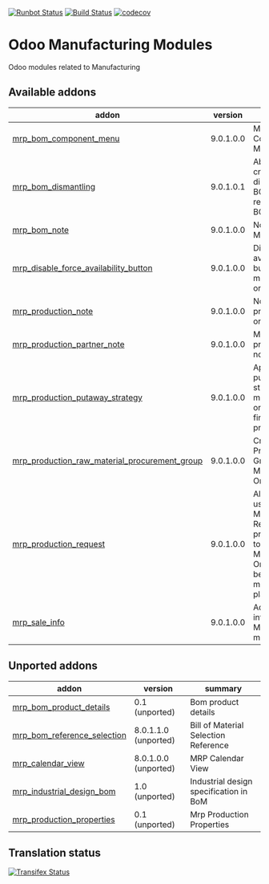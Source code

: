 [![Runbot Status](https://runbot.odoo-community.org/runbot/badge/flat/129/9.0.svg)](https://runbot.odoo-community.org/runbot/repo/github-com-oca-manufacture-129)
[![Build Status](https://travis-ci.org/OCA/manufacture.svg?branch=9.0)](https://travis-ci.org/OCA/manufacture)
[![codecov](https://codecov.io/gh/OCA/manufacture/branch/9.0/graph/badge.svg)](https://codecov.io/gh/OCA/manufacture)


Odoo Manufacturing Modules
==========================

Odoo modules related to Manufacturing

[//]: # (addons)

Available addons
----------------
addon | version | summary
--- | --- | ---
[mrp_bom_component_menu](mrp_bom_component_menu/) | 9.0.1.0.0 | MRP BOM Component Menu
[mrp_bom_dismantling](mrp_bom_dismantling/) | 9.0.1.0.1 | Ability to create a dismantling BOM by reversing a BOM.
[mrp_bom_note](mrp_bom_note/) | 9.0.1.0.0 | Notes in Bill of Materials
[mrp_disable_force_availability_button](mrp_disable_force_availability_button/) | 9.0.1.0.0 | Disable force availability button in manufacturing orders.
[mrp_production_note](mrp_production_note/) | 9.0.1.0.0 | Notes in production orders
[mrp_production_partner_note](mrp_production_partner_note/) | 9.0.1.0.0 | MRP - Partner production notes
[mrp_production_putaway_strategy](mrp_production_putaway_strategy/) | 9.0.1.0.0 | Applies putaway strategies to manufacturing orders for finished products.
[mrp_production_raw_material_procurement_group](mrp_production_raw_material_procurement_group/) | 9.0.1.0.0 | Create Procurement Group On Manufacturing Order
[mrp_production_request](mrp_production_request/) | 9.0.1.0.0 | Allows you to use Manufacturing Request as a previous step to Manufacturing Orders for better manufacture planification.
[mrp_sale_info](mrp_sale_info/) | 9.0.1.0.0 | Adds sale information to Manufacturing models


Unported addons
---------------
addon | version | summary
--- | --- | ---
[mrp_bom_product_details](mrp_bom_product_details/) | 0.1 (unported) | Bom product details
[mrp_bom_reference_selection](mrp_bom_reference_selection/) | 8.0.1.1.0 (unported) | Bill of Material Selection Reference
[mrp_calendar_view](mrp_calendar_view/) | 8.0.1.0.0 (unported) | MRP Calendar View
[mrp_industrial_design_bom](mrp_industrial_design_bom/) | 1.0 (unported) | Industrial design specification in BoM
[mrp_production_properties](mrp_production_properties/) | 0.1 (unported) | Mrp Production Properties

[//]: # (end addons)

Translation status
------------------

[![Transifex Status](https://www.transifex.com/projects/p/OCA-manufacture-9-0/chart/image_png)](https://www.transifex.com/projects/p/OCA-manufacture-9-0)
